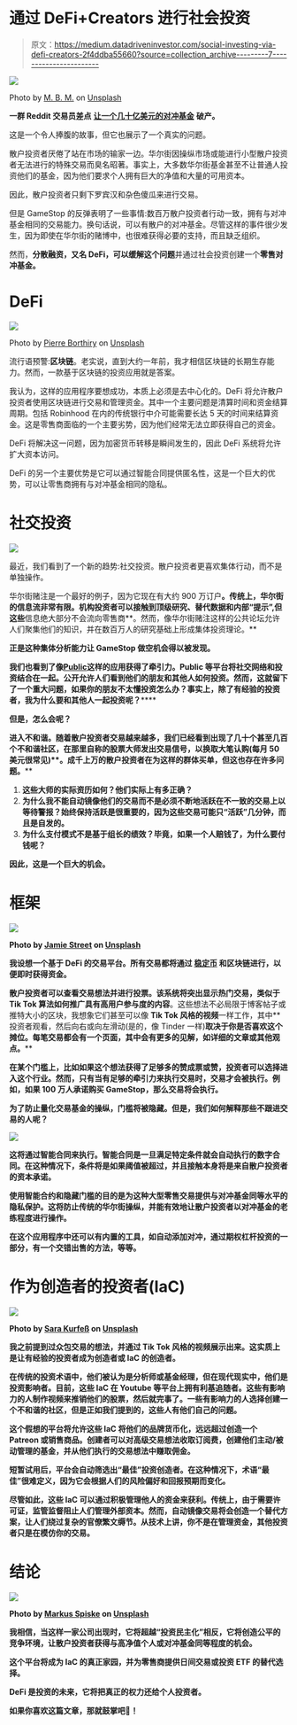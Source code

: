 # 通过 DeFi+Creators 进行社会投资

> 原文：<https://medium.datadriveninvestor.com/social-investing-via-defi-creators-2f4ddba55660?source=collection_archive---------7----------------------->

![](img/8c34b0b0edc9b021dec3a8ef40dca32f.png)

Photo by [M. B. M.](https://unsplash.com/@m_b_m?utm_source=medium&utm_medium=referral) on [Unsplash](https://unsplash.com?utm_source=medium&utm_medium=referral)

**一群 Reddit 交易员差点** [**让一个几十亿美元的对冲基金**](https://www.cnn.com/2021/01/31/investing/melvin-capital-reddit-gamestop/index.html) **破产。**

这是一个令人捧腹的故事，但它也展示了一个真实的问题。

散户投资者厌倦了站在市场的输家一边。华尔街因操纵市场或能进行小型散户投资者无法进行的特殊交易而臭名昭著。事实上，大多数华尔街基金甚至不让普通人投资他们的基金，因为他们要求个人拥有巨大的净值和大量的可用资本。

因此，散户投资者只剩下罗宾汉和杂色傻瓜来进行交易。

但是 GameStop 的反弹表明了一些事情:数百万散户投资者行动一致，拥有与对冲基金相同的交易能力。换句话说，可以有散户的对冲基金。尽管这样的事件很少发生，因为即使在华尔街的赌博中，也很难获得必要的支持，而且缺乏组织。

然而，**分散融资，又名 DeFi，可以缓解这个问题**并通过社会投资创建一个**零售对冲基金。**

# **DeFi**

![](img/683ee014f3de6f98d1158010a8e09ec0.png)

Photo by [Pierre Borthiry](https://unsplash.com/@peiobty?utm_source=medium&utm_medium=referral) on [Unsplash](https://unsplash.com?utm_source=medium&utm_medium=referral)

流行语预警:**区块链**。老实说，直到大约一年前，我才相信区块链的长期生存能力。然而，一款基于区块链的投资应用就是答案。

我认为，这样的应用程序要想成功，本质上必须是去中心化的。DeFi 将允许散户投资者使用区块链进行交易和管理资金。其中一个主要问题是清算时间和资金结算周期。包括 Robinhood 在内的传统银行中介可能需要长达 5 天的时间来结算资金。这是零售商面临的一个主要劣势，因为他们经常无法立即获得自己的资金。

DeFi 将解决这一问题，因为加密货币转移是瞬间发生的，因此 DeFi 系统将允许扩大资本访问。

DeFi 的另一个主要优势是它可以通过智能合同提供匿名性，这是一个巨大的优势，可以让零售商拥有与对冲基金相同的隐私。

# **社交投资**

![](img/88bb134a55dd497cc5061d65060bdfb5.png)

最近，我们看到了一个新的趋势:社交投资。散户投资者更喜欢集体行动，而不是单独操作。

华尔街赌注是一个最好的例子，因为它现在有大约 900 万订户[](https://www.wsj.com/articles/reddit-ceo-backs-wallstreetbets-amid-calls-for-stiffer-moderation-11612780206)**。传统上，华尔街的信息流非常有限。机构投资者可以接触到顶级研究、替代数据和内部“提示”,但这些**信息绝大部分不会流向零售商**。然而，像华尔街赌注这样的公共论坛允许人们聚集他们的知识，并在数百万人的研究基础上形成集体投资理论。**

**正是这种集体分析能力让 GameStop 做空机会得以被发现。**

**我们也看到了像**[**Public**](https://public.com/)**这样的应用获得了牵引力。Public 等平台将社交网络和投资结合在一起。公开允许人们看到他们的朋友和其他人如何投资。然而，这就留下了一个重大问题，如果你的朋友不太懂投资怎么办？事实上，除了有经验的投资者，我为什么要和其他人一起投资呢？******

********但是，怎么会呢？********

****进入**不和谐**。随着散户投资者交易越来越多，我们已经看到出现了几十个甚至几百个**不和谐社区**，在那里自称的股票大师发出交易信号，以换取大笔认购**(每月 50 美元很常见)**。成千上万的散户投资者在为这样的群体买单，但这也存在许多问题。****

1.  ****这些大师的实际资历如何？他们实际上有多正确？****
2.  ******为什么我不能自动镜像他们的交易**而不是必须不断地活跃在不一致的交易上以等待警报？始终保持活跃是很重要的，因为这些交易可能只“活跃”几分钟，而且是自发的。****
3.  ******为什么支付模式不是基于组长的绩效？毕竟，如果一个人赔钱了，为什么要付钱呢？******

****因此，这是一个巨大的机会。****

# ******框架******

****![](img/a485e2955f844d843a938eaab803d70e.png)****

****Photo by [Jamie Street](https://unsplash.com/@jamie452?utm_source=medium&utm_medium=referral) on [Unsplash](https://unsplash.com?utm_source=medium&utm_medium=referral)****

****我设想一个基于 DeFi 的交易平台。所有交易都将通过 [**稳定币**](https://www.investopedia.com/terms/s/stablecoin.asp) 和区块链进行，以便即时获得资金。****

****散户投资者可以查看交易想法并进行投票。该系统将突出显示热门交易**，类似于 Tik Tok 算法如何推广具有高用户参与度的内容**。这些想法不必局限于博客帖子或推特大小的区块，我想象它们甚至可以像 **Tik Tok 风格的视频**一样工作，其中**投资者观看，然后向右或向左滑动(是的，像 Tinder 一样)**取决于你是否喜欢这个摊位。每笔交易都会有一个页面，其中会有更多的见解，如详细的文章或其他观点。****

****在某个门槛上，比如如果这个想法获得了足够多的赞成票或赞，投资者可以选择进入这个行业。然而，只有当**有足够的牵引力来执行交易**时，交易才会被执行。例如，如果 100 万人承诺购买 GameStop，那么交易将会执行。****

****为了防止量化交易基金的操纵，门槛将被隐藏。但是，我们如何解释那些不跟进交易的人呢？****

****![](img/f93b61483c95e69625b2ee3fba3a135e.png)****

****这将通过**智能合同**来执行。智能合同是一旦满足特定条件就会自动执行的数字合同。在这种情况下，条件将是如果阈值被超过，并且接触本身将是来自散户投资者的资本承诺。****

****使用智能合约和隐藏门槛的目的是为这种大型零售交易提供与对冲基金同等水平的隐私保护。这将防止传统的华尔街操纵，并能有效地让散户投资者以对冲基金的老练程度进行操作。****

****在这个应用程序中还可以有内置的工具，如自动添加对冲，通过期权杠杆投资的一部分，有一个交错出售的方法，等等。****

# ******作为创造者的投资者(IaC)******

****![](img/25f8d4d96386961cb937b5c716089860.png)****

****Photo by [Sara Kurfeß](https://unsplash.com/@stereophototyp?utm_source=medium&utm_medium=referral) on [Unsplash](https://unsplash.com?utm_source=medium&utm_medium=referral)****

****我之前提到过众包交易的想法，并通过 Tik Tok 风格的视频展示出来。这实质上是让有经验的投资者成为创造者或 IaC 的创造者。****

****在传统的投资术语中，他们被认为是分析师或基金经理，但在现代现实中，他们是投资影响者。目前，这些 IaC 在 Youtube 等平台上拥有利基追随者。这些有影响力的人制作视频来推销他们的股票，然后就完事了。一些有影响力的人选择创建一个不和谐的社区，但是正如我们提到的，这些人有他们自己的问题。****

****这个假想的平台将**允许这些 IaC 将他们的品牌货币化，远远超过创造一个 Patreon 或销售商品**。创建者可以对高级交易想法收取订阅费，创建他们主动/被动管理的基金，并从他们执行的交易想法中赚取佣金。****

****短暂试用后，**平台会自动筛选出“最佳”投资创造者**。在这种情况下，术语“最佳”很难定义，因为它会根据人们的风险偏好和回报预期而变化。****

****尽管如此，这些 IaC 可以通过积极管理他人的资金来获利。传统上，由于需要许可证，监管监督阻止人们管理外部资本。然而，**自动镜像交易将会创造一个替代方案，让人们绕过复杂的官僚繁文缛节**。从技术上讲，你不是在管理资金，其他投资者只是在模仿你的交易。****

# ******结论******

****![](img/fa518395b0956dda94e53717338762ca.png)****

****Photo by [Markus Spiske](https://unsplash.com/@markusspiske?utm_source=medium&utm_medium=referral) on [Unsplash](https://unsplash.com?utm_source=medium&utm_medium=referral)****

****我相信，当这样一家公司出现时，它将超越“投资民主化”相反，**它将创造公平的竞争环境**，让散户投资者获得与高净值个人或对冲基金同等程度的机会。****

****这个平台将成为 IaC 的真正家园，并为零售商提供日间交易或投资 ETF 的替代选择。****

******DeFi 是投资的未来，它将把真正的权力还给个人投资者**。****

****如果你喜欢这篇文章，那就鼓掌吧👏！****